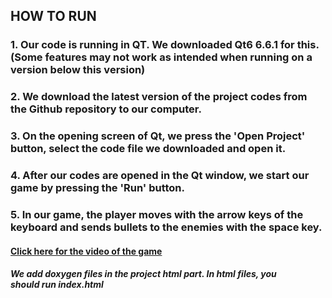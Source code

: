 ## HOW TO RUN
### 1. Our code is running in QT. We downloaded Qt6 6.6.1 for this. (Some features may not work as intended when running on a version below this version)
### 2. We download the latest version of the project codes from the Github repository to our computer. 
### 3. On the opening screen of Qt, we press the 'Open Project' button, select the code file we downloaded and open it.
### 4. After our codes are opened in the Qt window, we start our game by pressing the 'Run' button.
### 5. In our game, the player moves with the arrow keys of the keyboard and sends bullets to the enemies with the space key.
#### [Click here for the video of the game](https://drive.google.com/file/d/1tpcYHgthLx0o0OlupZpAIhaoXN_2qpST/view)
##### We add doxygen files in the project html part. In html files, you should run index.html
